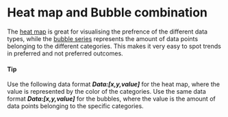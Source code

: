 # Heat map and Bubble combination
The [heat map](https://api.highcharts.com/highcharts/plotOptions.heatmap) is great for visualising the prefrence of the different data types, while the [bubble series](https://api.highcharts.com/highcharts/plotOptions.bubble) represents the amount of data points belonging to the different categories. This makes it very easy to spot trends in preferred and not preferred outcomes.

####  Tip
Use the following data format ***Data:[x,y,value]*** for the heat map, where the value is represented by the color of the categories. Use the same data format ***Data:[x,y,value]*** for the bubbles, where the value is the amount of data points belonging to the specific categories.

